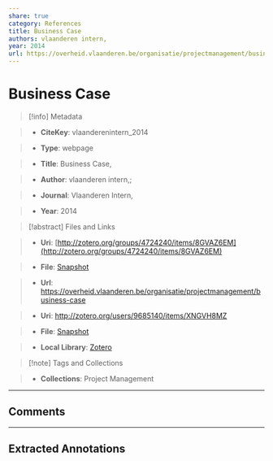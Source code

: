 ```yaml
---
share: true
category: References
title: Business Case
authors: vlaanderen intern,
year: 2014
url: https://overheid.vlaanderen.be/organisatie/projectmanagement/business-case
---
```

  
# Business Case  
  
> [!info] Metadata  
> - **CiteKey**: vlaanderenintern_2014  
> - **Type**: webpage  
> - **Title**: Business Case,   
> - **Author**: vlaanderen intern,;    
> - **Journal**: Vlaanderen Intern,   
> - **Year**: 2014   
  
> [!abstract] Files and Links  
> - **Uri**: [http://zotero.org/groups/4724240/items/8GVAZ6EM](http://zotero.org/groups/4724240/items/8GVAZ6EM)  
> - **File**: [Snapshot](file:///Users/jan/Zotero/storage/HMESAIFK/business-case.html)  
> - **Url**: https://overheid.vlaanderen.be/organisatie/projectmanagement/business-case  
> - **Uri**: http://zotero.org/users/9685140/items/XNGVH8MZ  
> - **File**: [Snapshot](file://C:%5CUsers%5C20003936%5CZotero%5Cstorage%5CVDQBNQMS%5Cbusiness-case.html)  
> - **Local Library**: [Zotero]((zotero://select/library/items/XNGVH8MZ))  
  
> [!note] Tags and Collections  
> - **Collections**: Project Management  
  
----  
  
## Comments  
  
  
  
----  
  
## Extracted Annotations  
  
